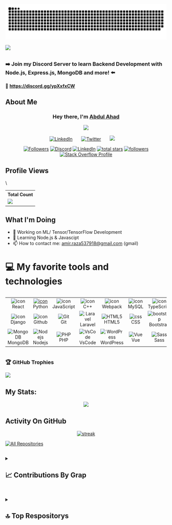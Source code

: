 <!--<img align="center" alt="Coding" height="500" src="https://developers.giphy.com/branch/master/static/api-512d36c09662682717108a38bbb5c57d.gif">-->
<img src="https://raw.githubusercontent.com/ishandutta2007/snk/output-svg-only/github-contribution-grid-snake.svg" alt="e" style="max-width: 100%;">

<p>
  <!-- Typing SVG by DenverCoder1 - https://github.com/DenverCoder1/readme-typing-svg -->
  <a href="https://github.com/AbdulAhad365">
    <img src="https://readme-typing-svg.demolab.com?font=roboto&weight=1000&size=25&duration=4000&pause=1000&color=DFDF00E6&width=435&lines=ARE+YOU+INTERESTED+IN++BACKEND%3F%3F" /></a>
</p>

## 

### ➡️ **Join my Discord Server to learn Backend Development with Node.js, Express.js, MongoDB and more!** ⬅️
🔗 **https://discord.gg/ypXxfxCW**

## About Me

<p align="center">
<h3 align="center">Hey there, I'm <a href="https://github.com/AbdulAhad365">Abdul Ahad</a></h3>
</p>
<p align="center">
  <!-- Typing SVG by DenverCoder1 - https://github.com/DenverCoder1/readme-typing-svg -->
  <a href="https://github.com/AbdulAhad365">
    <img src="https://readme-typing-svg.demolab.com/?font=Fira+Code&pause=1000&color=FE7E0F&background=FCE2FF00&width=435&lines=Computer+Scientist;Always+learning+new+things;Backend+Developer;3+%2B+years+of+coding+experience" /></a>
</p>

<!-- SOCIAL MEDIA  --------------------->
<!-- SOCIAL MEDIA ICONS ARE HERE -->
<p align="center">
    <a href="https://www.linkedin.com/in/abdul-ahad-468284236/"><img width="32px" alt="LinkedIn" title="LinkedIn" src="https://i.imgur.com/yRpa1dQ.png"/></a>
  &#8287;&#8287;&#8287;&#8287;&#8287;
    <a href="https://x.com/AmirrazaAm3305"><img width="32px" alt="Twitter" title="Twitter" src="https://i.imgur.com/AixJgnm.png"/></a>
  &#8287;&#8287;&#8287;&#8287;&#8287;
    <a href="https://discord.gg/ypXxfxCW" alt="Discord" title="Dev Pro Tips Discord Server"><img width="32px" src="https://i.imgur.com/OViZO8J.png"/></a>
  &#8287;&#8287;&#8287;&#8287;&#8287;
</p>



<p align="center">
  <a href="https://discord.gg/ypXxfxCW"><img alt="Followers" title="Followers" src="https://img.shields.io/badge/-Cheap Followers-7289DA?style=for-the-badge&logo=discord&logoColor=white"/></a>
  <a href="https://discord.gg/ypXxfxCW"><img alt="Discord" title="Discord" src="https://img.shields.io/badge/-Discord-7289DA?style=for-the-badge&logo=discord&logoColor=white"/></a>
  <a href="https://www.linkedin.com/in/abdul-ahad-468284236/"><img alt="LinkedIn" title="LinkedIn" src="https://img.shields.io/badge/-LinkedIn-0A66C2?style=for-the-badge&logo=linkedin&logoColor=white"/></a>
<a href="https://github.com/AbdulAhad365?tab=repositories&sort=stargazers">
    <img alt="total stars" title="Total stars on GitHub" src="https://custom-icon-badges.demolab.com/github/stars/AbdulAhad365?color=B8B92B&style=for-the-badge&labelColor=959532&logo=star"/></a>
<a href="https://github.com/AbdulAhad365"><img alt="followers" title="Follow me on Github" src="https://img.shields.io/github/followers/AbdulAhad365?color=236ad3&style=for-the-badge&logo=github&label=Follow"/></a> 
  <a href="https://stackoverflow.com/users/27571097/abdul-ahad-aamir">
  <img alt="Stack Overflow Profile" title="View Abdul Ahad Aamir's Stack Overflow Profile" src="https://img.shields.io/badge/Stack%20Overflow-FA7343?style=for-the-badge&logo=stack-overflow&logoColor=white"/></a> 
</p>
 
## Profile Views


  <table>
    <tr>
      <!-- <th>Profile Views</th> -->
      <th>Total Count</th>
    </tr>
    <tr>
 \
      <td>
         <a href="https://github.com/AbdulAhad365"> <img src="https://komarev.com/ghpvc/?username=AbdulAhad365&style=for-the-badge&color=brightgreen"> </a>
      </td>
    </tr>
  </table>

## What I'm Doing

- 🔭 Working on ML/ Tensor/TensorFlow Development
- 🌱 Learning Node.js & Javascipt
- 📫 How to contact me: amir.raza537918@gmail.com (gmail)


<!--   HERE ARE THE MY FAVOUTITE TECHNOLOGY-->
# 💻 My favorite tools and technologies
<div style="display: flex; align-items: flex-start; align: center">
<table align="center">
  <tr>
    <td align="center" width="96">
        <img src="https://techstack-generator.vercel.app/react-icon.svg" alt="icon" width="65" height="65" />
      <br>React
    </td>
    <td align="center" width="96">
      <a href="#macropower-tech">
        <img src="https://techstack-generator.vercel.app/python-icon.svg" alt="icon" width="65" height="65" />
      </a>
      <br>Python
    </td>
    <td align="center" width="96">
        <img src="https://techstack-generator.vercel.app/js-icon.svg" alt="icon" width="65" height="65" />
      <br>JavaScript
    </td>
    <td align="center" width="96">
        <img src="https://techstack-generator.vercel.app/cpp-icon.svg" alt="icon" width="65" height="65" />
      <br>C++
    </td>
    <td align="center" width="96">
        <img src="https://techstack-generator.vercel.app/webpack-icon.svg" alt="icon" width="65" height="65" />
      <br>Webpack
    </td>
    <td align="center" width="96">
        <img src="https://techstack-generator.vercel.app/mysql-icon.svg" alt="icon" width="65" height="65" />
      <br>MySQL
    </td>
    <td align="center" width="96">
        <img src="https://techstack-generator.vercel.app/ts-icon.svg" alt="icon" width="65" height="65" />
      <br>TypeScript
    </td>
    <td align="center" width="96">
        <img src="https://techstack-generator.vercel.app/aws-icon.svg" alt="icon" width="65" height="65" />
      <br>AWS
    </td>
    <td align="center" width="96">
        <img src="https://techstack-generator.vercel.app/csharp-icon.svg" alt="icon" width="65" height="65" />
      <br>C#
    </td>
  </tr>
  <tr>
  <td align="center" width="96">
        <img src="https://techstack-generator.vercel.app/django-icon.svg" alt="icon" width="65" height="65" />
      <br>Django
    <td align="center" width="96">
        <img src="https://techstack-generator.vercel.app/github-icon.svg" alt="icon" width="65" height="65" />
      <br>Github
    </td>
    <td align="center" width="96"> 
        <img src="https://user-images.githubusercontent.com/25181517/192108372-f71d70ac-7ae6-4c0d-8395-51d8870c2ef0.png" width="48" height="48" alt="Git" />
      <br>Git
    </td>
    <td align="center"  width="96">
        <img src="https://skillicons.dev/icons?i=laravel" width="48" height="48" alt="Laravel" />
      <br>Laravel
    </td>
    <td align="center"  width="96">
        <img src="https://skillicons.dev/icons?i=html" width="48" height="48" alt="HTML5" />
      <br>HTML5
    </td>
    <td align="center" width="96">
        <img src="https://skillicons.dev/icons?i=css" width="48" height="48" alt="css" />
      <br>CSS
    </td>
    <td align="center"  width="96">
        <img src="https://skillicons.dev/icons?i=bootstrap" width="48" height="48" alt="bootstrap" />
      <br>Bootstrap
    </td>
    <td align="center" width="96">
        <img src="https://skillicons.dev/icons?i=tailwind" width="48" height="48" alt="tailwind" />
      <br>Tailwind
    </td>
    <td align="center" width="96">
        <img src="https://skillicons.dev/icons?i=jquery" width="48" height="48" alt="jQuery" />
      <br>jQuery
    </td>
  </tr>
 <tr>
      <td align="center" width="96">
        <img src="https://skillicons.dev/icons?i=mongodb" width="48" height="48" alt="MongoDB" />
      <br>MongoDB
    </td>
        <td align="center" width="96">
        <img src="https://skillicons.dev/icons?i=nodejs" width="48" height="48" alt="Nodejs" />
      <br>Nodejs
      </td>
      </td>
    <td align="center" width="96">
        <img src="https://skillicons.dev/icons?i=php" width="48" height="48" alt="PHP" />
      <br>PHP
    </td>
            <td align="center" width="96">
        <img src="https://skillicons.dev/icons?i=vscode" width="48" height="48" alt="VsCode" />
      <br>VsCode
    </td>
              <td align="center" width="96">
        <img src="https://skillicons.dev/icons?i=wordpress" width="48" height="48" alt="WordPress" />
      <br>WordPress
    </td>
              <td align="center" width="96">
        <img src="https://skillicons.dev/icons?i=vue" width="48" height="48" alt="Vue" />
      <br>Vue
    </td>
              <td align="center" width="96">
        <img src="https://skillicons.dev/icons?i=sass" width="48" height="48" alt="Sass" />
      <br>Sass
    </td>
              <td align="center" width="96">
        <img src="https://skillicons.dev/icons?i=graphql" width="48" height="48" alt="MySQL" />
      <br>GraphQL
    </td>
    <td align="center" width="96">
        <img src="https://skillicons.dev/icons?i=postgres" width="48" height="48" alt="PostgreSQL" />
      <br>PostgreSQL
    </td>
 </tr>
</table>
<br><br>


</div>

<!-- TROPHIES HERE-->
<!--<h2 id="-github-trophies">🏆 GitHub Trophies</h2><br/>
<img src="https://readme-typing-svg.herokuapp.com?font=Open+Sans&color0000FF&width=500&lines=These+are+my+Git+Hub+contribution+Trophies....">
<p><img src="https://github-profile-trophy.vercel.app/?username=AbdulAhad365&amp;theme=onedark&amp;no-frame=false&amp;no-bg=true&amp;margin-w=4" alt=""></p>-->
### 🏆 GitHub Trophies
![](https://github-profile-trophy.vercel.app/?username=AbdulAhad365&theme=radical&no-frame=false&no-bg=true&margin-w=4)


## My Stats:
<p align="center">
<img height="200px" src="https://github-readme-stats.vercel.app/api?username=AbdulAhad365&hide_border=true&show_icons=true&count_private=true&theme=gruvbox&bg_color=151515">
</p>

## Activity On GitHub

<p align="center">
  <a href="https://github.com/AbdulAhad365">      
<img title="stats" alt="streak" src="https://github-readme-streak-stats.herokuapp.com/?user=AbdulAhad365&theme=dark&hide_border=true&stroke=f53b3b"/>
</a> 
</p>
  <a href="https://github.com/AbdulAhad365?tab=repositories&sort=stargazers"><img alt="All Repositories" title="All Repositories" src="https://custom-icon-badges.demolab.com/badge/-Click%20Here%20For%20All%20My%20Repos-1F222E?style=for-the-badge&logoColor=white&logo=repo"/></a>


## 

  

<details>
  <summary><h2>📈 Contributions By Grap</h2></summary>
  <a href="https://github.com/AbdulAhad365"><img alt="Abdul Ahad Activity Graph" src="https://github-readme-activity-graph.vercel.app/graph/?username=AbdulAhad365&bg_color=1F222E&color=F8D866&line=F85D7F&point=FFFFFF&hide_border=true" /></a>
  
</details>

##

<details>
  <summary><h2>🔝 Top Respositorys </h2></summary>
   <div style="display: flex; justify-content: space-between; flex-wrap: wrap;">
  <div>
    <a href="https://github.com/AbdulAhad365/javascript-projects">
      <img width="278" src="https://denvercoder1-github-readme-stats.vercel.app/api/pin/?username=AbdulAhad365&repo=javascript-projects&theme=react&bg_color=1F222E&title_color=F8D866&hide_border=true&icon_color=F8D866&show_icons=false" alt="github-readme-streak-stats">
    </a>
    <a href="https://github.com/AbdulAhad365/machine-learning-projects">
      <img width="278" src="https://denvercoder1-github-readme-stats.vercel.app/api/pin/?username=AbdulAhad365&repo=machine-learning-projects&theme=react&bg_color=1F222E&title_color=F8D866&hide_border=true&icon_color=F8D866&show_icons=false" alt="github-readme-streak-stats">
    </a>
    <a href="https://github.com/AbdulAhad365/Javascript-Basic">
      <img width="278" src="https://denvercoder1-github-readme-stats.vercel.app/api/pin/?username=AbdulAhad365&repo=Javascript-Basic&theme=react&bg_color=1F222E&title_color=F8D866&hide_border=true&icon_color=F8D866&show_icons=false" alt="github-readme-streak-stats">
    </a>
  </div>

  <div>
    <a href="https://github.com/AbdulAhad365/Node-Basic">
      <img width="278" src="https://denvercoder1-github-readme-stats.vercel.app/api/pin/?username=AbdulAhad365&repo=Node-Basic&theme=react&bg_color=1F222E&title_color=F8D866&hide_border=true&icon_color=F8D866&show_icons=false" alt="github-readme-streak-stats">
    </a>
    <a href="https://github.com/AbdulAhad365/Java-Programming-">
      <img width="278" src="https://denvercoder1-github-readme-stats.vercel.app/api/pin/?username=AbdulAhad365&repo=Java-Programming-&theme=react&bg_color=1F222E&title_color=F8D866&hide_border=true&icon_color=F8D866&show_icons=false" alt="github-readme-streak-stats">
    </a>
    <a href="https://github.com/AbdulAhad365/javascript-and-html-with-css">
      <img width="278" src="https://denvercoder1-github-readme-stats.vercel.app/api/pin/?username=AbdulAhad365&repo=javascript-and-html-with-css&bg_color=1F222E&title_color=F8D866&hide_border=true&icon_color=F8D866&show_icons=false" alt="github-readme-streak-stats">
    </a>
  </div>
</div>

</details>

